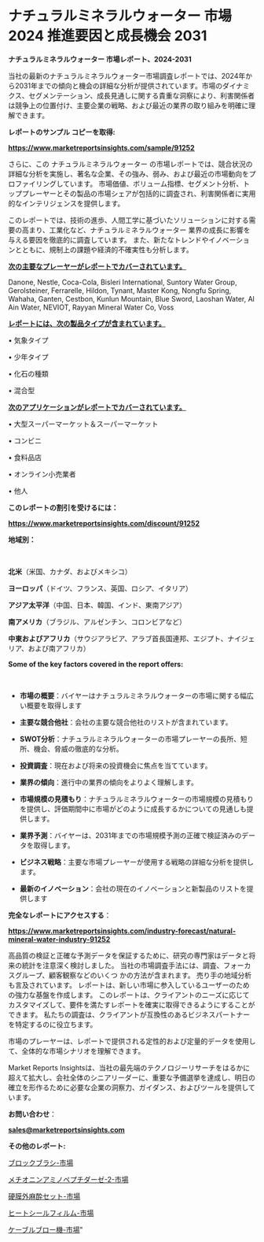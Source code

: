 # ナチュラルミネラルウォーター 市場 2024 推進要因と成長機会 2031

<strong>ナチュラルミネラルウォーター 市場レポート、2024-2031</strong>

当社の最新のナチュラルミネラルウォーター市場調査レポートでは、2024年から2031年までの傾向と機会の詳細な分析が提供されています。市場のダイナミクス、セグメンテーション、成長見通しに関する貴重な洞察により、利害関係者は競争上の位置付け、主要企業の戦略、および最近の業界の取り組みを明確に理解できます。



<strong>レポートのサンプル コピーを取得:</strong> <a href=https://www.marketreportsinsights.com/sample/91252>

<strong><u>https://www.marketreportsinsights.com/sample/91252</u></strong></a>

さらに、この ナチュラルミネラルウォーター の市場レポートでは、競合状況の詳細な分析を実施し、著名な企業、その強み、弱み、および最近の市場動向をプロファイリングしています。 市場価値、ボリューム指標、セグメント分析、トッププレーヤーとその製品の市場シェアが包括的に調査され、利害関係者に実用的なインテリジェンスを提供します。

このレポートでは、技術の進歩、人間工学に基づいたソリューションに対する需要の高まり、工業化など、ナチュラルミネラルウォーター 業界の成長に影響を与える要因を徹底的に調査しています。 また、新たなトレンドやイノベーションとともに、規制上の課題や経済的不確実性も分析します。



<strong><u>次の主要なプレーヤーがレポートでカバーされています。</u></strong>

Danone, Nestle, Coca-Cola, Bisleri International, Suntory Water Group, Gerolsteiner, Ferrarelle, Hildon, Tynant, Master Kong, Nongfu Spring, Wahaha, Ganten, Cestbon, Kunlun Mountain, Blue Sword, Laoshan Water, Al Ain Water, NEVIOT, Rayyan Mineral Water Co, Voss



<strong><u><b>レポートには、次の製品タイプが含まれています。</b></u></strong>

• 気象タイプ

• 少年タイプ

• 化石の種類

• 混合型



<strong><u><b>次のアプリケーションがレポートでカバーされています。</b></u></strong>

• 大型スーパーマーケット＆スーパーマーケット

• コンビニ

• 食料品店

• オンライン小売業者

• 他人



<strong><b>このレポートの割引を受けるには：</b></strong>

<a href=https://www.marketreportsinsights.com/discount/91252>

<strong><u>https://www.marketreportsinsights.com/discount/91252</u></strong></a>



<strong>地域別：</strong>

<strong> </strong>



<strong>北米</strong>（米国、カナダ、およびメキシコ）



<strong>ヨーロッパ</strong>（ドイツ、フランス、英国、ロシア、イタリア）



<strong>アジア太平洋</strong>（中国、日本、韓国、インド、東南アジア）



<strong>南アメリカ</strong>（ブラジル、アルゼンチン、コロンビアなど）



<strong>中東およびアフリカ</strong>（サウジアラビア、アラブ首長国連邦、エジプト、ナイジェリア、および南アフリカ）



<strong>Some of the key factors covered in the report offers:</strong>

<strong> </strong>
<ul>
  <li>

<strong>市場の概要</strong>：バイヤーはナチュラルミネラルウォーターの市場に関する幅広い概要を取得します</li>
  <li>

<strong>主要な競合他社</strong>：会社の主要な競合他社のリストが含まれています。</li>
  <li>

<strong>SWOT分析</strong>：ナチュラルミネラルウォーターの市場プレーヤーの長所、短所、機会、脅威の徹底的な分析。</li>
  <li>

<strong>投資調査</strong>：現在および将来の投資機会に焦点を当てています。</li>
  <li>

<strong>業界の傾向</strong>：進行中の業界の傾向をよりよく理解します。</li>
  <li>

<strong>市場規模の見積もり</strong>：ナチュラルミネラルウォーターの市場規模の見積もり を提供し、評価期間中に市場がどのように成長するかについての見通しも提供します。</li>
  <li>

<strong>業界予測</strong>：バイヤーは、2031年までの市場規模予測の正確で検証済みのデータを取得します。</li>
  <li>

<strong>ビジネス戦略</strong>：主要な市場プレーヤーが使用する戦略の詳細な分析を提供します。</li>
  <li>

<strong>最新のイノベーション</strong>：会社の現在のイノベーションと新製品のリストを提供します</li>
</ul>


<strong>完全なレポートにアクセスする</strong>：

<a href=https://www.marketreportsinsights.com/industry-forecast/natural-mineral-water-industry-91252>

<strong><u>https://www.marketreportsinsights.com/industry-forecast/natural-mineral-water-industry-91252</u></strong></a>

高品質の検証と正確な予測データを保証するために、研究の専門家はデータと将来の統計を注意深く検討しました。 当社の市場調査手法には、調査、フォーカスグループ、顧客観察などのいくつ かの方法が含まれます。 売り手の地域分析も言及されています。 レポートは、新しい市場に参入しているユーザーのための強力な基盤を作成します。 このレポートは、クライアントのニーズに応じてカスタマイズして、要件を満たすレポートを確実に取得できるようにすることができます。 私たちの調査は、クライアントが互換性のあるビジネスパートナーを特定するのに役立ちます。

市場のプレーヤーは、レポートで提供される定性的および定量的データを使用して、全体的な市場シナリオを理解できます。

Market Reports Insightsは、当社の最先端のテクノロジーリサーチをはるかに超えて拡大し、会社全体のシニアリーダーに、重要な予備選挙を達成し、明日の確立を形作るために必要な企業の洞察力、ガイダンス、およびツールを提供しています。



<strong><b>お問い合わせ</b></strong>：

<a href=mailto:sales@marketreportsinsights.com>

<strong><u>sales@marketreportsinsights.com</u></strong></a>



<strong>その他のレポート:</strong>

<a href=https://www.linkedin.com/pulse/ブロックブラシ-市場-2023-総利益と主要ベンダー-2030-trend-tracking-toolbox-24-analysis-ihgcf/>ブロックブラシ-市場</a>

<a href=https://www.linkedin.com/pulse/メチオニンアミノペプチダーゼ-2-市場-2023-競争分析と事業成長-2030-pr-news-hub-zyt3f/>メチオニンアミノペプチダーゼ-2-市場</a>

<a href=https://www.linkedin.com/pulse/硬膜外麻酔セット-市場-2023-swot-分析と成長率-2030-data-dive-discoveries-24-analysis-ybhef/>硬膜外麻酔セット-市場</a>

<a href=https://www.linkedin.com/pulse/ヒートシールフィルム-市場-2023-swot-分析と最新イノベーション-2030-trend-titans-360-analysis-vqeuf/>ヒートシールフィルム-市場</a>

<a href=https://www.linkedin.com/pulse/ケーブルブロー機-市場-2023-新興市場-将来の動向と市場需要-2030-yrnyf/>ケーブルブロー機-市場</a>"
